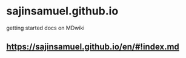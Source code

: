 # sajinsamuel.github.io
getting started docs on MDwiki

## https://sajinsamuel.github.io/en/#!index.md
